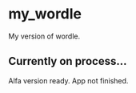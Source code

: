 # my_wordle

My version of wordle.

## Currently on process...

Alfa version ready.
App not finished.
